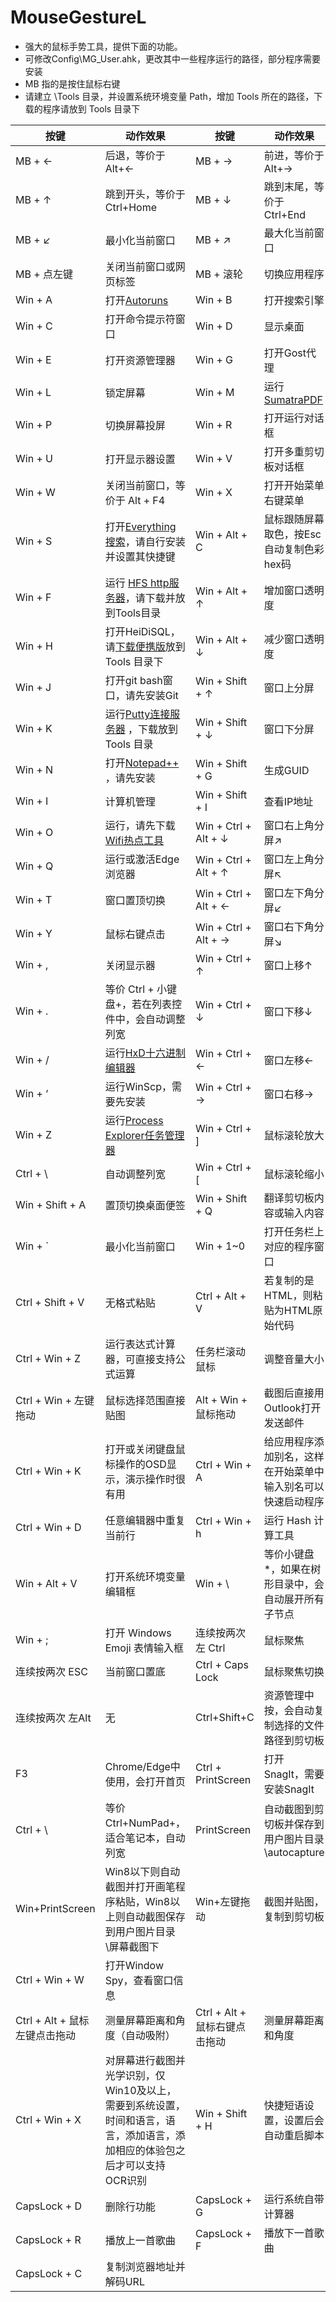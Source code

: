 # MouseGestureL

* 强大的鼠标手势工具，提供下面的功能。
* 可修改Config\MG_User.ahk，更改其中一些程序运行的路径，部分程序需要安装
* MB 指的是按住鼠标右键
* 请建立 \Tools 目录，并设置系统环境变量 Path，增加 Tools 所在的路径，下载的程序请放到 Tools 目录下

| 按键                    | 动作效果                                                                               | 按键                    | 动作效果                                                                       |
|-----------------------|------------------------------------------------------------------------------------|-----------------------|----------------------------------------------------------------------------|
| MB + ←                | 后退，等价于 Alt+←                                                                       | MB + →                | 前进，等价于 Alt+→                                                               |
| MB + ↑                | 跳到开头，等价于Ctrl+Home                                                                  | MB + ↓                | 跳到末尾，等价于Ctrl+End                                                           |
| MB + ↙                | 最小化当前窗口                                                                            | MB + ↗                | 最大化当前窗口                                                                    |
| MB + 点左键              | 关闭当前窗口或网页标签                                                                        | MB + 滚轮               | 切换应用程序                                                                     |
| Win + A               | 打开[Autoruns](https://live.sysinternals.com/autoruns.exe)                           | Win + B               | 打开搜索引擎                                                                     |
| Win + C               | 打开命令提示符窗口                                                                          | Win + D               | 显示桌面                                                                       |
| Win + E               | 打开资源管理器                                                                            | Win + G               | 打开Gost代理                                                                   |
| Win + L               | 锁定屏幕                                                                               | Win + M               | 运行 [SumatraPDF](https://www.sumatrapdfreader.org/download-free-pdf-viewer) |
| Win + P               | 切换屏幕投屏                                                                             | Win + R               | 打开运行对话框                                                                    |
| Win + U               | 打开显示器设置                                                                            | Win + V               | 打开多重剪切板对话框                                                                 |
| Win + W               | 关闭当前窗口，等价于 Alt + F4                                                                | Win + X               | 打开开始菜单右键菜单                                                                 |
| Win + S               | 打开[Everything搜索](https://www.voidtools.com/zh-cn/)，请自行安装并设置其快捷键                    | Win + Alt + C         | 鼠标跟随屏幕取色，按Esc自动复制色彩hex码                                                    |
| Win + F               | 运行 [HFS http服务器](http://www.rejetto.com/hfs/)，请下载并放到Tools目录                        | Win + Alt + ↑         | 增加窗口透明度                                                                    |
| Win + H               | 打开HeiDiSQL，请[下载便携版](https://www.heidisql.com/)放到 Tools 目录下                         | Win + Alt + ↓         | 减少窗口透明度                                                                    |
| Win + J               | 打开git bash窗口，请先安装Git                                                               | Win + Shift + ↑       | 窗口上分屏                                                                      |
| Win + K               | 运行[Putty连接服务器](https://www.chiark.greenend.org.uk/~sgtatham/putty/) ，下载放到 Tools 目录 | Win + Shift + ↓       | 窗口下分屏                                                                      |
| Win + N               | 打开[Notepad++](https://notepad-plus-plus.org/) ，请先安装                                | Win + Shift + G       | 生成GUID                                                                     |
| Win + I               | 计算机管理                                                                              | Win + Shift + I       | 查看IP地址                                                                     ||
| Win + O               | 运行，请先下载[Wifi热点工具](https://raw.githubusercontent.com/kingron/wifi/master/wifi.bat)  | Win + Ctrl + Alt + ↓  | 窗口右上角分屏↗                                                                   |
| Win + Q               | 运行或激活Edge浏览器                                                                       | Win + Ctrl + Alt + ↑  | 窗口左上角分屏↖                                                                   |
| Win + T               | 窗口置顶切换                                                                             | Win + Ctrl + Alt + ←  | 窗口左下角分屏↙                                                                   |
| Win + Y               | 鼠标右键点击                                                                             | Win + Ctrl + Alt + →  | 窗口右下角分屏↘                                                                   |
| Win + ,               | 关闭显示器                                                                              | Win + Ctrl + ↑        | 窗口上移↑                                                                      |
| Win + .               | 等价 Ctrl + 小键盘+，若在列表控件中，会自动调整列宽                                                     | Win + Ctrl + ↓        | 窗口下移↓                                                                      |
| Win + /               | 运行[HxD十六进制编辑器](https://mh-nexus.de/en/hxd/)                                        | Win + Ctrl + ←        | 窗口左移←                                                                      |
| Win + ‘               | 运行WinScp，需要先安装                                                                     | Win + Ctrl + →        | 窗口右移→                                                                      |
| Win + Z               | 运行[Process Explorer任务管理器](https://live.sysinternals.com/procexp.exe)               | Win + Ctrl + ]        | 鼠标滚轮放大                                                                     |
| Ctrl + \              | 自动调整列宽                                                                             | Win + Ctrl + [        | 鼠标滚轮缩小                                                                     |
| Win + Shift + A       | 置顶切换桌面便签                                                                           | Win + Shift + Q       | 翻译剪切板内容或输入内容                                                               |
| Win + `               | 最小化当前窗口                                                                            | Win + 1~0             | 打开任务栏上对应的程序窗口                                                              |
| Ctrl + Shift + V      | 无格式粘贴                                                                              | Ctrl + Alt + V        | 若复制的是HTML，则粘贴为HTML原始代码                                                     |
| Ctrl + Win + Z        | 运行表达式计算器，可直接支持公式运算                                                                 | 任务栏滚动鼠标               | 调整音量大小                                                                     |
| Ctrl + Win + 左键拖动     | 鼠标选择范围直接贴图                                                                         | Alt + Win + 鼠标拖动      | 截图后直接用Outlook打开发送邮件                                                        |
| Ctrl + Win + K        | 打开或关闭键盘鼠标操作的OSD显示，演示操作时很有用                                                         | Ctrl + Win + A        | 给应用程序添加别名，这样在开始菜单中输入别名可以快速启动程序                                             |
| Ctrl + Win + D        | 任意编辑器中重复当前行                                                                        | Ctrl + Win + h        | 运行 Hash 计算工具                                                               |
| Win + Alt + V         | 打开系统环境变量编辑框                                                                        | Win + \               | 等价小键盘 *，如果在树形目录中，会自动展开所有子节点                                                | 
| Win + ;               | 打开 Windows Emoji 表情输入框                                                             | 连续按两次左 Ctrl           | 鼠标聚焦                                                                       |
| 连续按两次 ESC             | 当前窗口置底                                                                             | Ctrl + Caps Lock      | 鼠标聚焦切换                                                                     |
| 连续按两次 左Alt            | 无                                                                                  | Ctrl+Shift+C          | 资源管理中按，会自动复制选择的文件路径到剪切板                                                    |
| F3                    | Chrome/Edge中使用，会打开首页                                                               | Ctrl + PrintScreen    | 打开 SnagIt，需要安装SnagIt                                                       | 
| Ctrl + \              | 等价Ctrl+NumPad+，适合笔记本，自动列宽                                                          | PrintScreen           | 自动截图到剪切板并保存到用户图片目录\autocapture                                             |
| Win+PrintScreen       | Win8以下则自动截图并打开画笔程序粘贴，Win8以上则自动截图保存到用户图片目录\屏幕截图下                                    | Win+左键拖动              | 截图并贴图，复制到剪切板                                                               |
| Ctrl + Win + W        | 打开Window Spy，查看窗口信息                                                                |                       |                                                                            |
| Ctrl + Alt + 鼠标左键点击拖动 | 测量屏幕距离和角度（自动吸附）                                                                    | Ctrl + Alt + 鼠标右键点击拖动 | 测量屏幕距离和角度                                                                  |
| Ctrl + Win + X        | 对屏幕进行截图并光学识别，仅Win10及以上，需要到系统设置，时间和语言，语言，添加语言，添加相应的体验包之后才可以支持OCR识别                  | Win + Shift + H       | 快捷短语设置，设置后会自动重启脚本                                                          |
| CapsLock + D          | 删除行功能                                                                              | CapsLock + G          | 运行系统自带计算器                                                                  |
| CapsLock + R          | 播放上一首歌曲                                                                            | CapsLock + F          | 播放下一首歌曲                                                                    |
| CapsLock + C          | 复制浏览器地址并解码URL                                                                      |           |                                                                    |
